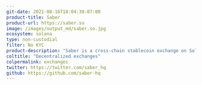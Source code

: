 ```yaml
---
git-date: 2021-08-16T18:04:30-07:00
product-title: Saber
product-url: https://saber.so
image: /images/output_md/saber.so.jpg
ecosystem: solana
type: non-custodial
filter: No KYC
product-description: "Saber is a cross-chain stablecoin exchange on Solana that provides a liquidity foundation for stablecoins"
coltitle: "Decentralized exchanges"
colpermalink: exchanges
twitter: https://twitter.com/saber_hq
github: https://github.com/saber-hq
---
```

